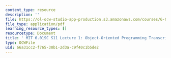 ```yaml
---
content_type: resource
description: ''
file: https://ol-ocw-studio-app-production.s3.amazonaws.com/courses/6-01sc-introduction-to-electrical-engineering-and-computer-science-i-spring-2011/66a31cc2f76530b12d3ac9f40c1b5de2_MIT6_01SC_S11_lec01_300k.pdf
file_type: application/pdf
learning_resource_types: []
resourcetype: Document
title: ' MIT 6.01SC S11 Lecture 1: Object-Oriented Programming Transcript'
type: OCWFile
uid: 66a31cc2-f765-30b1-2d3a-c9f40c1b5de2
---
```

